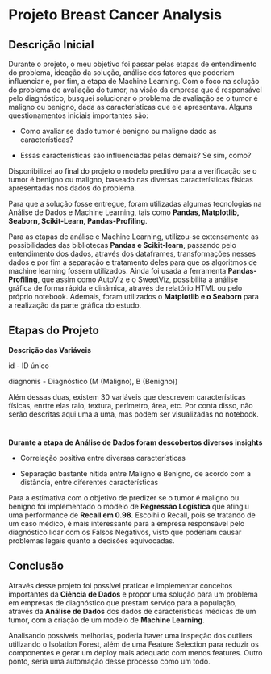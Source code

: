 # Projeto Breast Cancer Analysis

## Descrição Inicial

Durante o projeto, o meu objetivo foi passar pelas etapas de entendimento do problema, ideação da solução, análise dos fatores que poderiam influenciar e, por fim, a etapa de Machine Learning. Com o foco na solução do problema de avaliação do tumor, na visão da empresa que é responsável pelo diagnóstico, busquei solucionar o problema de avaliação se o tumor é maligno ou benigno, dada as características que ele apresentava. Alguns questionamentos iniciais importantes são:

- Como avaliar se dado tumor é benigno ou maligno dado as características?

- Essas características são influenciadas pelas demais? Se sim, como?

Disponibilizei ao final do projeto o modelo preditivo para a verificação se o tumor é benigno ou maligno, baseado nas diversas características físicas apresentadas nos dados do problema.

Para que a solução fosse entregue, foram utilizadas algumas tecnologias na Análise de Dados e Machine Learning, tais como **Pandas, Matplotlib, Seaborn, Scikit-Learn, Pandas-Profiling**.

Para as etapas de análise e Machine Learning, utilizou-se extensamente as possibilidades das bibliotecas **Pandas e Scikit-learn**, passando pelo entendimento dos dados, através dos dataframes, transformações nesses dados e por fim a separação e tratamento deles para que os algoritmos de machine learning fossem utilizados. Ainda foi usada a ferramenta **Pandas-Profiling**, que assim como AutoViz e o SweetViz, possibilita a análise gráfica de forma rápida e dinâmica, através de relatório HTML ou pelo próprio notebook. Ademais, foram utilizados o **Matplotlib e o Seaborn** para a realização da parte gráfica do estudo.

## Etapas do Projeto

**Descrição das Variáveis**

id  - ID único

diagnonis - Diagnóstico (M (Maligno), B (Benigno))

Além dessas duas, existem 30 variáveis que descrevem características físicas, enrtre elas raio, textura, perímetro, área, etc. Por conta disso, não serão descritas aqui uma a uma, mas podem ser visualizadas no notebook.

#
**Durante a etapa de Análise de Dados foram descobertos diversos insights**

- Correlação positiva entre diversas características

- Separação bastante nítida entre Maligno e Benigno, de acordo com a distância, entre diferentes características

Para a estimativa com o objetivo de predizer se o tumor é maligno ou benigno foi implementado o modelo de **Regressão Logística** que atingiu uma performance de **Recall em 0.98**. Escolhi o Recall, pois se tratando de um caso médico, é mais interessante para a empresa responsável pelo diagnóstico lidar com os Falsos Negativos, visto que poderiam causar problemas legais quanto a decisões equivocadas.

## Conclusão

Através desse projeto foi possível praticar e implementar conceitos importantes da **Ciência de Dados** e propor uma solução para um problema em empresas de diagnóstico que prestam serviço para a população, através da **Análise de Dados** dos dados de características médicas de um tumor, com a criação de um modelo de **Machine Learning**.

Analisando possíveis melhorias, poderia haver uma inspeção dos outliers utilizando o Isolation Forest, além de uma Feature Selection para reduzir os componentes e gerar um deploy mais adequado com menos features. Outro ponto, seria uma automação desse processo como um todo.
